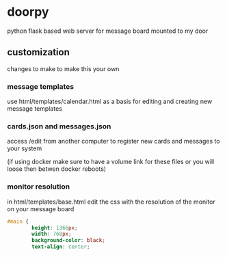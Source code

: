 # doorpy
python flask based web server for message board mounted to my door

## customization

changes to make to make this your own

### message templates

use html/templates/calendar.html as a basis for editing and creating new message templates

### cards.json and messages.json

access /edit from another computer to register new cards and messages to your system

(if using docker make sure to have a volume link for these files or you will loose then betwen docker reboots)

### monitor resolution

in html/templates/base.html edit the css with the resolution of the monitor on your message board
```css
#main {
		height: 1366px;
		width: 768px;
		background-color: black;
		text-align: center;
```
